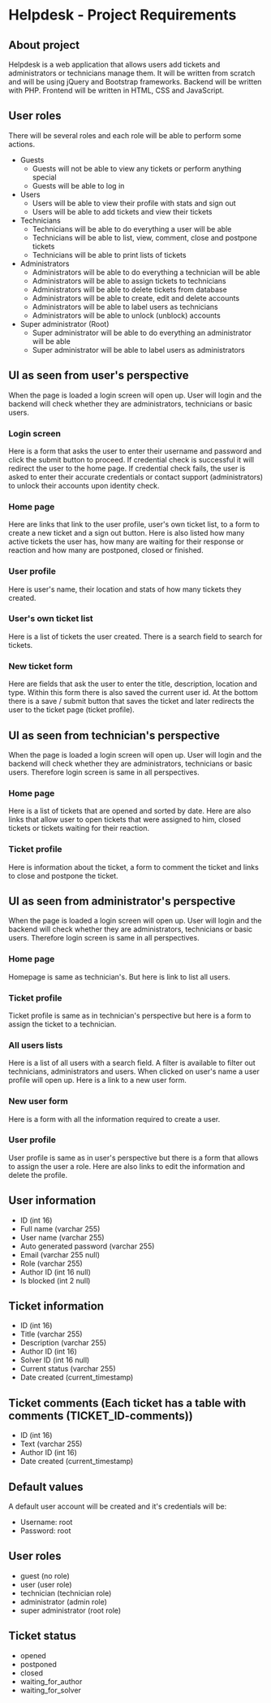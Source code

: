 # Helpdesk - Project Requirements
## About project
Helpdesk is a web application that allows users add tickets and administrators or technicians manage them. It will be written from scratch and will be using jQuery and Bootstrap frameworks.
Backend will be written with PHP. Frontend will be written in HTML, CSS and JavaScript.

## User roles
There will be several roles and each role will be able to perform some actions.
- Guests
  - Guests will not be able to view any tickets or perform anything special
  - Guests will be able to log in
- Users
  - Users will be able to view their profile with stats and sign out
  - Users will be able to add tickets and view their tickets
- Technicians
  - Technicians will be able to do everything a user will be able
  - Technicians will be able to list, view, comment, close and postpone tickets
  - Technicians will be able to print lists of tickets
- Administrators
  - Administrators will be able to do everything a technician will be able
  - Administrators will be able to assign tickets to technicians
  - Administrators will be able to delete tickets from database
  - Administrators will be able to create, edit and delete accounts
  - Administrators will be able to label users as technicians
  - Administrators will be able to unlock (unblock) accounts
- Super administrator (Root)
  - Super administrator will be able to do everything an administrator will be able
  - Super administrator will be able to label users as administrators

## UI as seen from user's perspective
When the page is loaded a login screen will open up. User will login and the backend will check whether they are administrators, technicians or basic users.

### Login screen
Here is a form that asks the user to enter their username and password and click the submit button to proceed. If credential check is successful it will redirect the user to the home page.
If credential check fails, the user is asked to enter their accurate credentials or contact support (administrators) to unlock their accounts upon identity check.

### Home page
Here are links that link to the user profile, user's own ticket list, to a form to create a new ticket and a sign out button. Here is also listed how many active tickets the user has, how many are waiting
for their response or reaction and how many are postponed, closed or finished.

### User profile
Here is user's name, their location and stats of how many tickets they created.

### User's own ticket list
Here is a list of tickets the user created. There is a search field to search for tickets.

### New ticket form
Here are fields that ask the user to enter the title, description, location and type. Within this form there is also saved the current user id.
At the bottom there is a save / submit button that saves the ticket and later redirects the user to the ticket page (ticket profile).

## UI as seen from technician's perspective
When the page is loaded a login screen will open up. User will login and the backend will check whether they are administrators, technicians or basic users.
Therefore login screen is same in all perspectives.

### Home page
Here is a list of tickets that are opened and sorted by date. Here are also links that allow user to open tickets that were assigned to him, closed tickets or tickets waiting for their reaction.

### Ticket profile
Here is information about the ticket, a form to comment the ticket and links to close and postpone the ticket.

## UI as seen from administrator's perspective
When the page is loaded a login screen will open up. User will login and the backend will check whether they are administrators, technicians or basic users.
Therefore login screen is same in all perspectives.

### Home page
Homepage is same as technician's. But here is link to list all users.

### Ticket profile
Ticket profile is same as in technician's perspective but here is a form to assign the ticket to a technician.

### All users lists
Here is a list of all users with a search field. A filter is available to filter out technicians, administrators and users. When clicked on user's name a user profile will open up.
Here is a link to a new user form.

### New user form
Here is a form with all the information required to create a user.

### User profile
User profile is same as in user's perspective but there is a form that allows to assign the user a role. Here are also links to edit the information and delete the profile.

## User information
- ID (int 16)
- Full name (varchar 255)
- User name (varchar 255)
- Auto generated password (varchar 255)
- Email (varchar 255 null)
- Role (varchar 255)
- Author ID (int 16 null)
- Is blocked (int 2 null)

## Ticket information
- ID (int 16)
- Title (varchar 255)
- Description (varchar 255)
- Author ID (int 16)
- Solver ID (int 16 null)
- Current status (varchar 255)
- Date created (current_timestamp)

## Ticket comments (Each ticket has a table with comments (TICKET_ID-comments))
- ID (int 16)
- Text (varchar 255)
- Author ID (int 16)
- Date created (current_timestamp)

## Default values
A default user account will be created and it's credentials will be:
  - Username: root
  - Password: root

## User roles
- guest (no role)
- user (user role)
- technician (technician role)
- administrator (admin role)
- super administrator (root role)

## Ticket status
- opened
- postponed
- closed
- waiting_for_author
- waiting_for_solver
